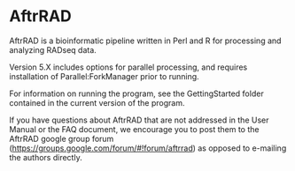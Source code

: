 # AftrRAD

AftrRAD is a bioinformatic pipeline written in Perl and R for processing and analyzing RADseq data.

Version 5.X includes options for parallel processing, and requires installation of Parallel:ForkManager prior to running.

For information on running the program, see the GettingStarted folder contained in the current version of the program.

If you have questions about AftrRAD that are not addressed in the User Manual or the FAQ document, we encourage you to post them to the AftrRAD google group forum (https://groups.google.com/forum/#!forum/aftrrad) as opposed to e-mailing the authors directly.
